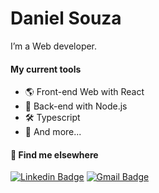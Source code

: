 # Daniel Souza

<!-- ### Hi, I'm Daniel <img src="https://media.giphy.com/media/hvRJCLFzcasrR4ia7z/giphy.gif" width="30px"> -->

<!-- I’m a Software Engineer. Currently I'm working as a Web and Mobile Educator and Content Producer at [**Rocketseat**](https://github.com/rocketseat-education). 🚀 -->

I’m a Web developer. 


#### My current tools 
- 🌎 Front-end Web with React  
- 📡 Back-end with Node.js  
- 🛠️ Typescript  
- 🧰 And more...  

#### 💬 Find me elsewhere

[![Linkedin Badge](https://img.shields.io/badge/-Daniel%20Souza-blue?style=flat-square&logo=Linkedin&logoColor=white&link=https://www.linkedin.com/in/daniel-souza01/)](https://www.linkedin.com/in/daniel-souza01/) 
[![Gmail Badge](https://img.shields.io/badge/-danielsouza51764@gmail.com-c14438?style=flat-square&logo=Gmail&logoColor=white&link=mailto:danielsouza51764@gmail.com)](mailto:danielsouza51764@gmail.com)



<!--
### Hi there 👋


**DanielSouz4/DanielSouz4** is a ✨ _special_ ✨ repository because its `README.md` (this file) appears on your GitHub profile.

Here are some ideas to get you started:

- 🔭 I’m currently working on ...
- 🌱 I’m currently learning ...
- 👯 I’m looking to collaborate on ...
- 🤔 I’m looking for help with ...
- 💬 Ask me about ...
- 📫 How to reach me: ...
- 😄 Pronouns: ...
- ⚡ Fun fact: ...
-->
